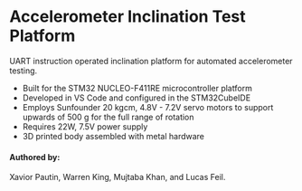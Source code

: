# Accelerometer Inclination Test Platform
UART instruction operated inclination platform for automated accelerometer testing.
- Built for the STM32 NUCLEO-F411RE microcontroller platform
- Developed in VS Code and configured in the STM32CubeIDE
- Employs Sunfounder 20 kgcm, 4.8V - 7.2V servo motors to support upwards of 500 g for the full range of rotation
- Requires 22W, 7.5V power supply
- 3D printed body assembled with metal hardware

#### Authored by:
Xavior Pautin, Warren King, Mujtaba Khan, and Lucas Feil.
